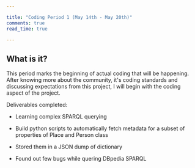 ```yaml
---

title: "Coding Period 1 (May 14th - May 20th)"
comments: true
read_time: true

---
```


## What is it?

This period marks the beginning of actual coding that will be happening. After knowing more about the community, it's coding standards and discussing expectations from this project, I will begin with the coding aspect of the project.

Deliverables completed:

* Learning complex SPARQL querying
* Build python scripts to automatically fetch metadata for a subset of properties of Place and Person class 
* Stored them in a JSON dump of dictionary




* Found out few bugs while quering DBpedia SPARQL

